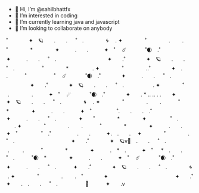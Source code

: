 - 👋 Hi, I’m @sahilbhattfx
- 👀 I’m interested in coding
- 🌱 I’m currently learning java and javascript
- 💞️ I’m looking to collaborate on anybody
 
˚　　　　✦　🪐　　.　　. 　 ˚　.　　　　 🌀　 . ✦　　　 　˚　　　　 .
　　.   　　˚　　 　　*　　 　　✦　　　.　　.　　　✦　˚ 　☄️ 　　　 ˚🌒　.˚　　　　✦　　　.　　. 　 ˚　.　　　　 　　
　　　 ✦　　.˚　　　　✦　🪐　　.　　. 　 ˚　.　　   　　˚　　 　　*　　　 　 . ✦　　　 　˚　　　　 ..˚　　　　✦　.   　　
　　.   　　˚　　 　　　˚ 　☄️ 　　　 ˚🌒　.˚　　　　✦　　　.　　. 　 ˚　.　　　　 　　 　　　　 ✦　　.˚　　　　✦　🪐　　.　　. 　 ˚　.　　　　 　 . ✦　　　 　˚　　　　 .
　　　　.　　　✦　˚ 　☄ 　　　 ˚🌒　.˚　　　　✦　　.        * ..                .. .   .　　✦　　　　　✦　🪐　　.　　. 　 ˚　.　　　　 🌀　 . ✦　　　 　˚　　　　 .
　　.   　　˚　　 　　*　　 　　✦　　　.　　.　　　✦　˚ 　 　　　 ˚.　　.　　.　.˚　　　　✦　　　.　　. 　 ˚　.　　　　 ✦　　˚　　 　　*　　 　　✦　　　 　 ˚　.　　　　 　 . ✦　　　 　˚　　　　 .
　　.   　　˚　　 　　*　　 　　✦　　　.　　.　　　✦　˚ 　　　　 ˚　.˚　　　　　.　　.　　　✦.　.　　. 　✦　　　 　˚　　　　 . ˚　.　　　　 　　 　　　　 ✦　　.˚　　　　✦　🪐v🌌　.　　. 　 ˚　.　　　　 　 . 
　　.   　　˚　　 　　*　　 　　✦　　　.　*　.　　　✦　˚ 　 *　.　　. 　 ˚　.　　　 ˚🌒　*　　 　　✦　　　.　　.　　　✦　˚ 　☄️ 　　　 ˚🌒　.˚　　　　✦　　　.　　. 　 ˚　.　　　 ✦　　.˚　　　　✦　🪐　　.　　. 　 ˚　.　　　　 🌀　 . ✦　　　 　˚　　　　 .
　　.　˚　　　　✦　　　　　　 　　 　　　　 ✦　　.˚　✦　　.　.　　. 　 ˚　.　　　　 　🌌　　　 ✦　　.v
